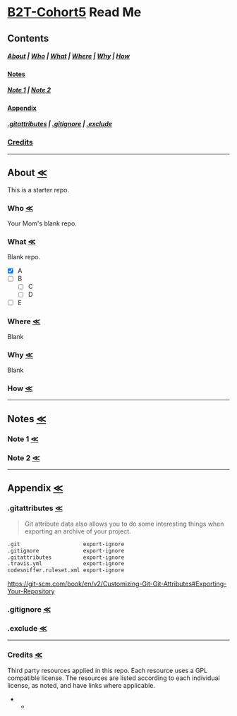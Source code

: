 # [B2T-Cohort5](https://github.com/otherness-space/B2T-Cohort4) Read Me

## Contents
##### [About](#about-) | [Who](#who-) | [What](#what-) | [Where](#where-) | [Why](#why-) | [How](#how-)

#### [Notes](#notes-)

##### [Note 1](#note-1-) | [Note 2](#note-2-)

#### [Appendix](#appendix-)
##### [.gitattributes](#gitattributes-) | [.gitignore](#gitignore-) | [.exclude](#exclude-)

### [Credits](#credits-)
-----------------------------------------------------------------------------------------------------------------------
## About [&#8810;](#b2t-cohort5-read-me)

This is a starter repo.

### Who [&#8810;](#b2t-cohort5-read-me)

Your Mom's blank repo.

### What [&#8810;](#b2t-cohort5-read-me)

Blank repo.

- [x] A
- [ ] B
  - [ ] C
  - [ ] D
- [ ] E

### Where [&#8810;](#b2t-cohort5-read-me)

Blank

### Why [&#8810;](#b2t-cohort5-read-me)

Blank

### How [&#8810;](#b2t-cohort5-read-me)

________________________________________________________________________________
## Notes [&#8810;](#b2t-cohort5-read-me)

### Note 1 [&#8810;](#b2t-cohort5-read-me)


### Note 2 [&#8810;](#b2t-cohort5-read-me)

________________________________________________________________________________
## Appendix [&#8810;](#b2t-cohort5-read-me)

### .gitattributes [&#8810;](#b2t-cohort5-read-me)

> Git attribute data also allows you to do some interesting things when exporting an archive of your project.

```markdown
.git                    export-ignore
.gitignore              export-ignore
.gitattributes          export-ignore
.travis.yml             export-ignore
codesniffer.ruleset.xml export-ignore
```

https://git-scm.com/book/en/v2/Customizing-Git-Git-Attributes#Exporting-Your-Repository

### .gitignore [&#8810;](#b2t-cohort5-read-me)


### .exclude [&#8810;](#b2t-cohort5-read-me)

________________________________________________________________________________

### Credits [&#8810;](#b2t-cohort5-read-me)

Third party resources applied in this repo. Each resource uses a GPL compatible license. The resources are listed according to each individual license, as noted, and have links where applicable.

*
  *
